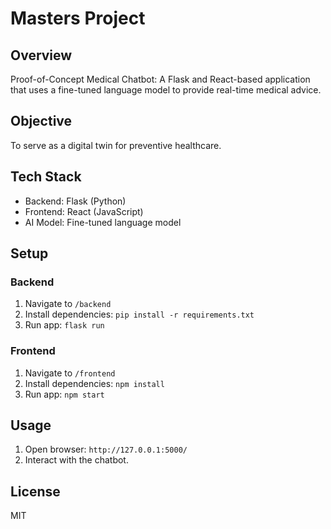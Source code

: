 # Masters Project

## Overview
Proof-of-Concept Medical Chatbot: A Flask and React-based application that uses a fine-tuned language model to provide real-time medical advice.

## Objective
To serve as a digital twin for preventive healthcare.

## Tech Stack
- Backend: Flask (Python)
- Frontend: React (JavaScript)
- AI Model: Fine-tuned language model

## Setup

### Backend
1. Navigate to `/backend`
2. Install dependencies: `pip install -r requirements.txt`
3. Run app: `flask run`

### Frontend
1. Navigate to `/frontend`
2. Install dependencies: `npm install`
3. Run app: `npm start`

## Usage
1. Open browser: `http://127.0.0.1:5000/`
2. Interact with the chatbot.

## License
MIT

